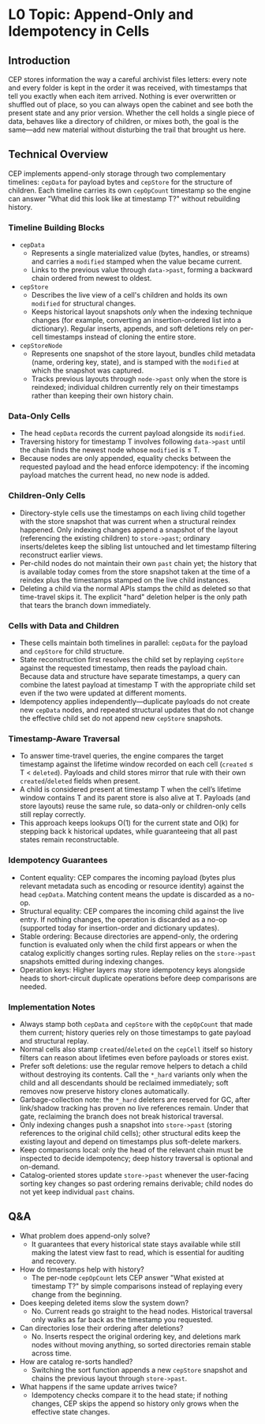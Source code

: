 # L0 Topic: Append-Only and Idempotency in Cells

## Introduction
CEP stores information the way a careful archivist files letters: every note and every folder is kept in the order it was received, with timestamps that tell you exactly when each item arrived. Nothing is ever overwritten or shuffled out of place, so you can always open the cabinet and see both the present state and any prior version. Whether the cell holds a single piece of data, behaves like a directory of children, or mixes both, the goal is the same—add new material without disturbing the trail that brought us here.

## Technical Overview
CEP implements append-only storage through two complementary timelines: `cepData` for payload bytes and `cepStore` for the structure of children. Each timeline carries its own `cepOpCount` timestamp so the engine can answer "What did this look like at timestamp T?" without rebuilding history.

### Timeline Building Blocks
- `cepData`
  - Represents a single materialized value (bytes, handles, or streams) and carries a `modified` stamped when the value became current.
  - Links to the previous value through `data->past`, forming a backward chain ordered from newest to oldest.
- `cepStore`
  - Describes the live view of a cell's children and holds its own `modified` for structural changes.
  - Keeps historical layout snapshots *only* when the indexing technique changes (for example, converting an insertion-ordered list into a dictionary). Regular inserts, appends, and soft deletions rely on per-cell timestamps instead of cloning the entire store.
- `cepStoreNode`
  - Represents one snapshot of the store layout, bundles child metadata (name, ordering key, state), and is stamped with the `modified` at which the snapshot was captured.
  - Tracks previous layouts through `node->past` only when the store is reindexed; individual children currently rely on their timestamps rather than keeping their own history chain.

### Data-Only Cells
- The head `cepData` records the current payload alongside its `modified`.
- Traversing history for timestamp T involves following `data->past` until the chain finds the newest node whose `modified` is ≤ T.
- Because nodes are only appended, equality checks between the requested payload and the head enforce idempotency: if the incoming payload matches the current head, no new node is added.

### Children-Only Cells
- Directory-style cells use the timestamps on each living child together with the store snapshot that was current when a structural reindex happened. Only indexing changes append a snapshot of the layout (referencing the existing children) to `store->past`; ordinary inserts/deletes keep the sibling list untouched and let timestamp filtering reconstruct earlier views.
- Per-child nodes do not maintain their own `past` chain yet; the history that is available today comes from the store snapshot taken at the time of a reindex plus the timestamps stamped on the live child instances.
- Deleting a child via the normal APIs stamps the child as deleted so that time-travel skips it. The explicit "hard" deletion helper is the only path that tears the branch down immediately.

### Cells with Data and Children
- These cells maintain both timelines in parallel: `cepData` for the payload and `cepStore` for child structure.
- State reconstruction first resolves the child set by replaying `cepStore` against the requested timestamp, then reads the payload chain. Because data and structure have separate timestamps, a query can combine the latest payload at timestamp T with the appropriate child set even if the two were updated at different moments.
- Idempotency applies independently—duplicate payloads do not create new `cepData` nodes, and repeated structural updates that do not change the effective child set do not append new `cepStore` snapshots.

### Timestamp-Aware Traversal
- To answer time-travel queries, the engine compares the target timestamp against the lifetime window recorded on each cell (`created` ≤ T < `deleted`). Payloads and child stores mirror that rule with their own `created`/`deleted` fields when present.
- A child is considered present at timestamp T when the cell’s lifetime window contains T and its parent store is also alive at T. Payloads (and store layouts) reuse the same rule, so data-only or children-only cells still replay correctly.
- This approach keeps lookups O(1) for the current state and O(k) for stepping back k historical updates, while guaranteeing that all past states remain reconstructable.

### Idempotency Guarantees
- Content equality: CEP compares the incoming payload (bytes plus relevant metadata such as encoding or resource identity) against the head `cepData`. Matching content means the update is discarded as a no-op.
- Structural equality: CEP compares the incoming child against the live entry. If nothing changes, the operation is discarded as a no-op (supported today for insertion-order and dictionary updates).
- Stable ordering: Because directories are append-only, the ordering function is evaluated only when the child first appears or when the catalog explicitly changes sorting rules. Replay relies on the `store->past` snapshots emitted during indexing changes.
- Operation keys: Higher layers may store idempotency keys alongside heads to short-circuit duplicate operations before deep comparisons are needed.

### Implementation Notes
- Always stamp both `cepData` and `cepStore` with the `cepOpCount` that made them current; history queries rely on those timestamps to gate payload and structural replay.
- Normal cells also stamp `created`/`deleted` on the `cepCell` itself so history filters can reason about lifetimes even before payloads or stores exist.
- Prefer soft deletions: use the regular remove helpers to detach a child without destroying its contents. Call the `*_hard` variants only when the child and all descendants should be reclaimed immediately; soft removes now preserve history clones automatically.
- Garbage-collection note: the `*_hard` deleters are reserved for GC, after link/shadow tracking has proven no live references remain. Under that gate, reclaiming the branch does not break historical traversal.
- Only indexing changes push a snapshot into `store->past` (storing references to the original child cells); other structural edits keep the existing layout and depend on timestamps plus soft-delete markers.
- Keep comparisons local: only the head of the relevant chain must be inspected to decide idempotency; deep history traversal is optional and on-demand.
- Catalog-oriented stores update `store->past` whenever the user-facing sorting key changes so past ordering remains derivable; child nodes do not yet keep individual `past` chains.

## Q&A
- What problem does append-only solve?
  - It guarantees that every historical state stays available while still making the latest view fast to read, which is essential for auditing and recovery.
- How do timestamps help with history?
  - The per-node `cepOpCount` lets CEP answer "What existed at timestamp T?" by simple comparisons instead of replaying every change from the beginning.
- Does keeping deleted items slow the system down?
  - No. Current reads go straight to the head nodes. Historical traversal only walks as far back as the timestamp you requested.
- Can directories lose their ordering after deletions?
  - No. Inserts respect the original ordering key, and deletions mark nodes without moving anything, so sorted directories remain stable across time.
- How are catalog re-sorts handled?
  - Switching the sort function appends a new `cepStore` snapshot and chains the previous layout through `store->past`.
- What happens if the same update arrives twice?
  - Idempotency checks compare it to the head state; if nothing changes, CEP skips the append so history only grows when the effective state changes.
